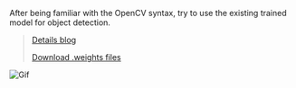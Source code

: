 After being familiar with the OpenCV syntax, try to use the existing trained model for object detection. 

> [Details blog](https://www.notion.so/Object-Detection-d438dcbcb0ef46fa87cd5dc365c19102)
>
> [Download .weights files]()

![Gif](https://github.com/KhalilHsu/CCI_YOLO_Object_Detection/blob/main/cfg/ezgif-7-e39a8f009ce6.gif)

